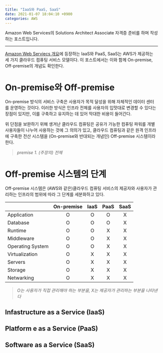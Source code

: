 ```yaml
---
title: "IaaS와 PaaS, SaaS"
date: 2021-01-07 18:04:10 +0900
categories: AWS
---
```


Amazon Web Services의 Solutions Architect Associate 자격증 준비를 하며 작성하는 포스트입니다.
***

[Amazon Web Serviecs 개요](https://d1.awsstatic.com/International/ko_KR/whitepapers/aws-overview.pdf)에 등장하는 IaaS와 PaaS, SaaS는 AWS가 제공하는 세 가지 클라우드 컴퓨팅 서비스 모델이다. 이 포스트에서는 이와 함께 On-premise, Off-premise의 개념도 확인한다.

# On-premise와 Off-premise

On-premise 방식의 서비스 구축은 사용자가 목적 달성을 위해 자체적인 데이터 센터를 운영하는 것이다.
이러한 방식은 인프라 전체를 사용자의 입맛대로 변경할 수 있다는 장점이 있지만, 이를 구축하고 유지하는 데 있어 막대한 비용이 들어간다.

위 단점을 보완하기 위해 생겨난 클라우드 컴퓨팅은 공유가 가능한 컴퓨팅 파워를 개별 사용자들이 나누어 사용하는 것에 그 의의가 있고,
클라우드 컴퓨팅과 같은 원격 인프라에 구축한 전산 시스템을 (On-premise와 반대되는 개념인) Off-premise 시스템이라 한다.

 >*premise 1. (주장의) 전제*

# Off-premise 시스템의 단계

Off-premise 시스템은 (AWS와 같은)클라우드 컴퓨팅 서비스의 제공자와 사용자가 관리하는 인프라의 범위에 따라 그 단계를 세분화하고 있다.

||On-premise|IaaS|PaaS|SaaS|
|---|:---:|:---:|:---:|:---:|
|Application|O|O|O|X|
|Database|O|O|O|X|
|Runtime|O|O|X|X|
|Middleware|O|O|X|X|
|Operating System|O|O|X|X|
|Virtualization|O|X|X|X|
|Servers|O|X|X|X|
|Storage|O|X|X|X|
|Netwarking|O|X|X|X|

>*O는 사용자가 직접 관리해야 하는 부분을, X는 제공자가 관리하는 부분을 나타낸다*

## Infastructure as a Service (IaaS)

## Platform e as a Service (PaaS)

## Software as a Service (SaaS)
